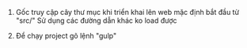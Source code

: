 1. Gốc truy cập cây thư mục khi triển khai lên web mặc định bắt đầu từ "src/"
   Sử dụng các đường dẫn khác ko load được

2. Để chạy project gõ lệnh "gulp"
